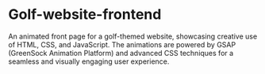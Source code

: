 # Golf-website-frontend
An animated front page for a golf-themed website, showcasing creative use of HTML, CSS, and JavaScript. The animations are powered by GSAP (GreenSock Animation Platform) and advanced CSS techniques for a seamless and visually engaging user experience.
